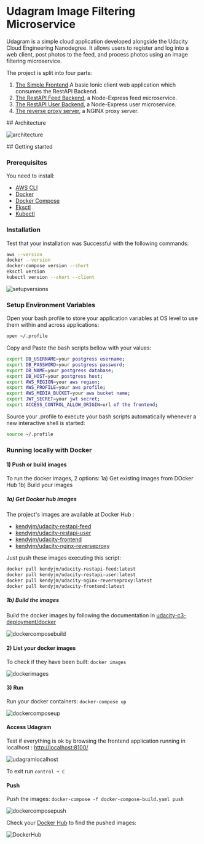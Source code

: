 # Udagram Image Filtering Microservice

Udagram is a simple cloud application developed alongside the Udacity Cloud Engineering Nanodegree. It allows users to register and log into a web client, post photos to the feed, and process photos using an image filtering microservice.

The project is split into four parts:

1. [The Simple Frontend](udacity-c3-frontend)
A basic Ionic client web application which consumes the RestAPI Backend.
2. [The RestAPI Feed Backend](udacity-c3-restapi-feed), a Node-Express feed microservice.
3. [The RestAPI User Backend](udacity-c3-restapi-user), a Node-Express user microservice.
4. [The reverse proxy server](udaciy-c3-nginx-reverseproxy), a NGINX proxy server.

## Architecture

![architecture](./screenshots/architecture-v2.png)

## Getting started

### Prerequisites

You need to install:

- [AWS CLI](https://docs.aws.amazon.com/cli/latest/userguide/install-linux.html)
- [Docker](https://docs.docker.com/get-docker/)
- [Docker Compose](https://docs.docker.com/compose/install/)
- [Eksctl](https://docs.aws.amazon.com/eks/latest/userguide/getting-started-eksctl.html)  
- [Kubectl](https://docs.aws.amazon.com/eks/latest/userguide/install-kubectl.html)

### Installation

Test that your installation was Successful with the following commands:

```bash
aws --version
docker --version
docker-compose version --short
eksctl version
kubectl version --short --client
```

![setupversions](screenshots/setupversions.png)

### Setup Environment Variables

Open your bash profile to store your application variables at OS level to use them within and across applications:

```bash
open ~/.profile
```

Copy and Paste the bash scripts bellow with your values:

```bash
export DB_USERNAME=your postgress username;
export DB_PASSWORD=your postgress password;
export DB_NAME=your postgress database;
export DB_HOST=your postgress host;
export AWS_REGION=your aws region;
export AWS_PROFILE=your aws profile;
export AWS_MEDIA_BUCKET=your aws bucket name;
export JWT_SECRET=your jwt secret;
export ACCESS_CONTROL_ALLOW_ORIGIN=url of the frontend;
```

Source your .profile to execute your bash scripts automatically whenever a new interactive shell is started:

```bash
source ~/.profile
```  

### Running locally with Docker

#### 1) Push or build images

To run the docker images, 2 options:
1a) Get existing images from DOcker Hub
1b) Build your images

##### 1a) Get Docker hub images

The project's images are available at Docker Hub :

- [kendyjm/udacity-restapi-feed](https://hub.docker.com/repository/docker/kendyjm/udacity-restapi-feed)
- [kendyjm/udacity-restapi-user](https://hub.docker.com/repository/docker/kendyjm/udacity-restapi-user)
- [kendyjm/udacity-frontend](https://hub.docker.com/repository/docker/kendyjm/udacity-frontend)
- [kendyjm/udacity-nginx-reverseproxy](https://hub.docker.com/repository/docker/kendyjm/udacity-nginx-reverseproxy)

Just push these images executing this script:

```bash
docker pull kendyjm/udacity-restapi-feed:latest
docker pull kendyjm/udacity-restapi-user:latest
docker pull kendyjm/udacity-nginx-reverseproxy:latest
docker pull kendyjm/udacity-frontend:latest
```

##### 1b) Build the images

Build the docker images by following the documentation in [udacity-c3-deployment/docker](udacity-c3-deployment/docker)

![dockercomposebuild](screenshots/dockercomposebuild.png)

#### 2) List your docker images

To check if they have been built: `docker images`  

![dockerimages](screenshots/dockerimages.png)

#### 3) Run

Run your docker containers: `docker-compose up`  

![dockercomposeup](screenshots/dockercomposeup.png)  

#### Access Udagram

Test if everything is ok by browsing the frontend application running in localhost : <http://localhost:8100/>

![udagramlocalhost](screenshots/udagramlocalhost.png)

To exit run `control + C`

#### Push

Push the images: `docker-compose -f docker-compose-build.yaml push`

![dockercomposepush](screenshots/dockercomposepush.png)  

Check your [Docker Hub](https://hub.docker.com/) to find the pushed images:

![DockerHub](screenshots/dockerhub.png)

